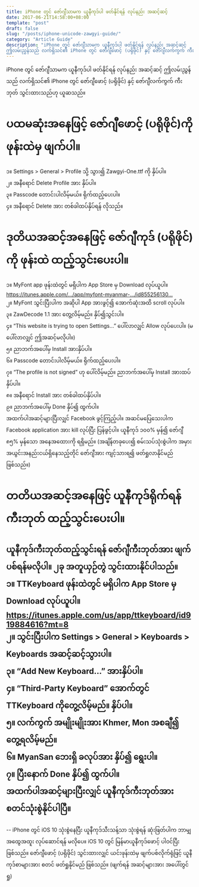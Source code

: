 ```yaml
---
title: iPhone တွင် ဇော်ဂျီသာမက ယူနီကုဒ်ပါ ဖတ်နိုင်ရန် လုပ်နည်း အဆင့်ဆင့်  
date: 2017-06-21T14:58:00+08:00  
template: "post"  
draft: false  
slug: "/posts/iphone-unicode-zawgyi-guide/"  
category: "Article Guide"  
description: "iPhone တွင် ဇော်ဂျီသာမက ယူနီကုဒ်ပါ ဖတ်နိုင်ရန် လုပ်နည်း အဆင့်ဆင့်
ဤလမ်းညွှန်သည် လက်ရှိသင်၏ iPhone တွင် ဇော်ဂျီဖောင့် (ပရိုဖိုင်) နှင့် ဇော်ဂျီလက်ကွက် ကီးဘုတ် သွင်းထားသည်ဟု ယူဆသည်။"
---
```

iPhone တွင် ဇော်ဂျီသာမက ယူနီကုဒ်ပါ ဖတ်နိုင်ရန် လုပ်နည်း အဆင့်ဆင့်
ဤလမ်းညွှန်သည် လက်ရှိသင်၏ iPhone တွင် ဇော်ဂျီဖောင့် (ပရိုဖိုင်) နှင့် ဇော်ဂျီလက်ကွက် ကီးဘုတ် သွင်းထားသည်ဟု ယူဆသည်။

ပထမဆုံးအနေဖြင့် ဇော်ဂျီဖောင့် (ပရိုဖိုင်)ကို ဖုန်းထဲမှ ဖျက်ပါ။ 
============================================
၁။ Settings > General > Profile သို့ သွား၍ Zawgyi-One.ttf ကို နှိပ်ပါ။  
၂။ အနီရောင် Delete Profile အား နှိပ်ပါ။  
၃။ Passcode တောင်းပါလိမ့်မယ်။ ရိုက်ထည့်ပေးပါ။  
၄။ အနီရောင် Delete အား တစ်ခါထပ်နှိပ်ရန် လိုသည်။  

ဒုတိယအဆင့်အနေဖြင့် ဇော်ဂျီကုဒ် (ပရိုဖိုင်) ကို ဖုန်းထဲ ထည့်သွင်းပေးပါ။ 
======================================================
၁။ MyFont app ဖုန်းထဲတွင် မရှိပါက App Store မှ Download လုပ်ယူပါ။  
https://itunes.apple.com/…/app/myfont-myanmar-…/id855256130…  
၂။ MyFont သွင်းပြီးပါက အဆိုပါ App အားဖွင့်၍ အောက်ဆုံးအထိ scroll လုပ်ပါ။  
၃။ ZawDecode 1.1 အား တွေ့လိမ့်မည်။ နှိပ်၍သွင်းပါ။  
၄။ “This website is trying to open Settings…” ပေါ်လာလျှင် Allow လုပ်ပေးပါ။ (မပေါ်လာလျှင် ဤအဆင့်မလိုပါ။)  
၅။ ညာဘက်အပေါ်မှ Install အားနှိပ်ပါ။  
၆။ Passcode တောင်းပါလိမ့်မယ်။ ရိုက်ထည့်ပေးပါ။  
၇။ “The profile is not signed” ဟု ပေါ်လိမ့်မည်။ ညာဘက်အပေါ်မှ Install အားထပ်နှိပ်ပါ။   
၈။ အနီရောင် Install အား တစ်ခါထပ်နှိပ်ပါ။   
၉။ ညာဘက်အပေါ်မှ Done နှိပ်၍ ထွက်ပါ။  
အထက်ပါအဆင့်များပြီးလျှင် Facebook ဖွင့်ကြည့်ပါ။ အဆင်မပြေသေးပါက Facebook application အား kill လုပ်ပြီး ပြန်ဖွင့်ပါ။ ယူနီကုဒ် ၁၀၀% မှန်၍ ဇော်ဂျီ ၈၅% မှန်သော အနေအထေားကို ရရှိမည်။ (အချိန်တခုပေး၍ စမ်းသပ်သုံးစွဲပါက အမှားအယွင်းအနည်းငယ်ရှိနေသည့်တိုင် ဇော်ဂျီအား ကျင့်သားရ၍ ဖတ်ရှုလာနိုင်မည် ဖြစ်သည်။)

တတိယအဆင့်အနေဖြင့် ယူနီကုဒ်ရိုက်ရန် ကီးဘုတ် ထည့်သွင်းပေးပါ။  
==================================================  
ယူနီကုဒ်ကီးဘုတ်ထည့်သွင်းရန် ဇော်ဂျီကီးဘုတ်အား ဖျက်ပစ်ရန်မလိုပါ။ ၂ခု အတူယှဉ်တွဲ သွင်းထားနိုင်ပါသည်။  
၁။ TTKeyboard ဖုန်းထဲတွင် မရှိပါက App Store မှ Download လုပ်ယူပါ။  
https://itunes.apple.com/us/app/ttkeyboard/id919884616?mt=8  
၂။ သွင်းပြီးပါက Settings > General > Keyboards > Keyboards အဆင့်ဆင့်သွားပါ။  
၃။ “Add New Keyboard…” အားနှိပ်ပါ။  
၄။ “Third-Party Keyboard” အောက်တွင် TTKeyboard ကိုတွေ့လိမ့်မည်။ နှိပ်ပါ။  
၅။ လက်ကွက် အမျိုးမျိုးအား Khmer, Mon အစချီ၍ တွေ့ရလိမ့်မည်။  
၆။ MyanSan ဘေးရှိ ခလုပ်အား နှိပ်၍ ရွေးပါ။  
၇။ ပြီးနောက် Done နှိပ်၍ ထွက်ပါ။  
အထက်ပါအဆင့်များပြီးလျှင် ယူနီကုဒ်ကီးဘုတ်အား စတင်သုံးစွဲနိုင်ပါပြီ။  
--
--
iPhone တွင် iOS 10 သုံးစွဲနေပြီး ယူနီကုဒ်သီးသန့်သာ သုံးစွဲရန် ဆုံးဖြတ်ပါက ဘာမျှ အထွေအထူး လုပ်ဆောင်ရန် မလိုပေ။ iOS 10 တွင် မြန်မာယူနီကုဒ်ဖောင့် ပါဝင်ပြီး ဖြစ်သည်။
ဇော်ဂျီဖောင့် (ပရိုဖိုင်) သွင်းထားလျှင် ယင်းဖုန်းထဲမှ ဖျက်ပစ်လိုက်ရုံဖြင့် ယူနီကုဒ်စာများအား စတင် ဖတ်ရှုနိုင်မည် ဖြစ်သည်။ (ဖျက်ရန် အဆင့်များအား အပေါ်တွင် ရှု)
